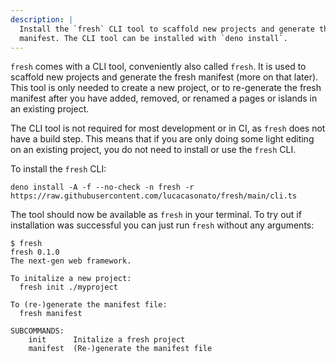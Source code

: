 ```yaml
---
description: |
  Install the `fresh` CLI tool to scaffold new projects and generate the fresh
  manifest. The CLI tool can be installed with `deno install`. 
---
```


`fresh` comes with a CLI tool, conveniently also called `fresh`. It is used to
scaffold new projects and generate the fresh manifest (more on that later). This
tool is only needed to create a new project, or to re-generate the fresh
manifest after you have added, removed, or renamed a pages or islands in an
existing project.

The CLI tool is not required for most development or in CI, as `fresh` does not
have a build step. This means that if you are only doing some light editing on
an existing project, you do not need to install or use the `fresh` CLI.

To install the `fresh` CLI:

```
deno install -A -f --no-check -n fresh -r https://raw.githubusercontent.com/lucacasonato/fresh/main/cli.ts
```

The tool should now be available as `fresh` in your terminal. To try out if
installation was successful you can just run `fresh` without any arguments:

```
$ fresh
fresh 0.1.0
The next-gen web framework.

To initalize a new project:
  fresh init ./myproject

To (re-)generate the manifest file:
  fresh manifest

SUBCOMMANDS:
    init      Initalize a fresh project
    manifest  (Re-)generate the manifest file
```
